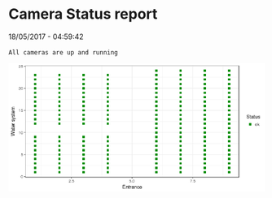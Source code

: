 Camera Status report
================
18/05/2017 - 04:59:42

    All cameras are up and running

![](camreport_files/figure-markdown_github/unnamed-chunk-2-1.png)
